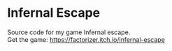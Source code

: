 # Infernal Escape
Source code for my game Infernal escape. <br />
Get the game: https://factorizer.itch.io/infernal-escape
